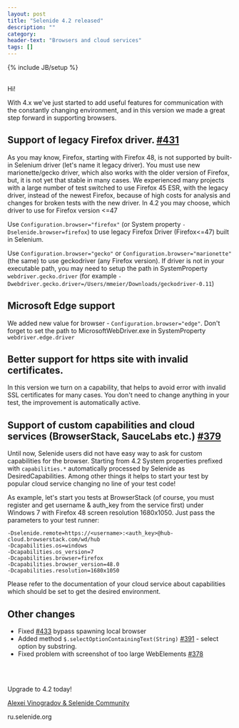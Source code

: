 ```yaml
---
layout: post
title: "Selenide 4.2 released"
description: ""
category:
header-text: "Browsers and cloud services"
tags: []
---
```


{% include JB/setup %}

<br/>
Hi!

With 4.х we've just started to add useful features for communication with the constantly changing environment,
and in this version we made a great step forward in supporting browsers.  

## Support of legacy Firefox driver. [#431](https://github.com/codeborne/selenide/issues/431)

As you may know, Firefox, starting with Firefox 48, is not supported by built-in Selenium driver
(let's name it legacy driver). You must use new marionette/gecko driver, which also works with
the older version of Firefox, but, it is not yet that stable in many cases. We experienced many projects
with a large number of test switched to use Firefox 45 ESR, with the legacy driver, instead of the newest
Firefox, because of high costs for analysis and changes for broken tests with the new driver.
In 4.2 you may choose, which driver to use for Firefox version <=47


Use `Configuration.browser="firefox"` (or System property `-Dselenide.browser=firefox`) 
to use legacy Firefox Driver (Firefox<=47) built in Selenium.

Use `Configuration.browser="gecko"` or `Configuration.browser="marionette"` (the same) 
to use geckodriver (any Firefox version). If driver is not in your executable path, you may need to
setup the path in SystemProperty `webdriver.gecko.driver` 
(for example `-Dwebdriver.gecko.driver=/Users/mmeier/Downloads/geckodriver-0.11`)

##  Microsoft Edge support

We added new value for browser - `Configuration.browser="edge"`. Don't forget to set the path to
MicrosoftWebDriver.exe in SystemProperty `webdriver.edge.driver`

## Better support for https site with invalid certificates. 

In this version we turn on a capability, that helps to avoid error with invalid SSL certificates for many cases.
You don't need to change anything in your test, the improvement is automatically active.


##  Support of custom capabilities and cloud services (BrowserStack, SauceLabs etc.) [#379](https://github.com/codeborne/selenide/issues/379)

Until now, Selenide users did not have easy way to ask for custom capabilities for the browser.
Starting from 4.2 System properties prefixed with `capabilities.*` automatically processed by
Selenide as DesiredCapabilities.
Among other things it helps to start your test by popular cloud service changing no line of your test code!
  
As example, let's start you tests at BrowserStack (of course, you must register and get username & auth_key from the service first)
under Windows 7 with Firefox 48 screen resolution 1680х1050. Just pass the parameters to your test runner:

```
-Dselenide.remote=https://<username>:<auth_key>@hub-cloud.browserstack.com/wd/hub
-Dcapabilities.os=windows
-Dcapabilities.os_version=7
-Dcapabilities.browser=firefox
-Dcapabilities.browser_version=48.0
-Dcapabilities.resolution=1680x1050
```

Please refer to the documentation of your cloud service about capabilities which should be set to get the desired environment.

## Other changes

* Fixed [#433](https://github.com/codeborne/selenide/issues/433) bypass spawning local browser
* Added method `$.selectOptionContainingText(String)` [#391](https://github.com/codeborne/selenide/issues/391) - select option by substring.
* Fixed problem with screenshot of too large WebElements [#378](https://github.com/codeborne/selenide/issues/378)



<br/>
<br/>

Upgrade to 4.2 today!

[Alexei Vinogradov & Selenide Community](https://github.com/codeborne/selenide)

ru.selenide.org
